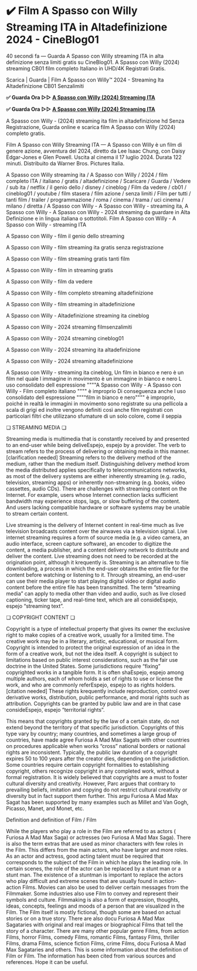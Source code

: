 # ✔️ Film A Spasso con Willy Streaming ITA in Altadefinizione 2024 - CineBlog01

40 secondi fa — Guarda A Spasso con Willy streaming ITA in alta definizione senza limiti gratis su CineBlog01. A Spasso con Willy (2024) streaming CB01 film completo Italiano in UHD/4K Registrati Gratis.

Scarica | Guarda | Film A Spasso con Willy™ 2024 - Streaming Ita Altadefinizione CB01 Senzalimiti

**✅ Guarda Ora ▷▷ [A Spasso con Willy (2024) Streaming ITA](https://is.gd/syaR4O)** 

**✅ Guarda Ora ▷▷ [A Spasso con Willy (2024) Streaming ITA](https://is.gd/syaR4O)** 

A Spasso con Willy - (2024) streaming ita film in altadefinizione hd Senza Registrazione, Guarda online e scarica film A Spasso con Willy (2024) completo gratis.

Film A Spasso con Willy Streaming ITA — A Spasso con Willy è un film di genere azione, avventura del 2024, diretto da Lee Isaac Chung, con Daisy Edgar-Jones e Glen Powell. Uscita al cinema il 17 luglio 2024. Durata 122 minuti. Distribuito da Warner Bros. Pictures Italia.

A Spasso con Willy streaming ita / A Spasso con Willy / 2024 / film completo ITA / italiano / gratis / altadefinizione / Scaricare / Guarda / Vedere / sub ita / netflix / il genio dello / disney / cineblog / Film da vedere / cb01 / cineblog01 / youtube / film stasera / film azione / senza limiti / Film per tutti / tanti film / trailer / programmazione / roma / cinema / trama / uci cinema / milano / diretta / A Spasso con Willy - A Spasso con Willy - streaming ita, A Spasso con Willy - A Spasso con Willy - 2024 streaming da guardare in Alta Definizione e in lingua italiana o sottotitoli. Film A Spasso con Willy - A Spasso con Willy - streaming ITA

A Spasso con Willy - film il genio dello streaming

A Spasso con Willy - film streaming ita gratis senza registrazione

A Spasso con Willy - film streaming gratis tanti film

A Spasso con Willy - film in streaming gratis

A Spasso con Willy - film da vedere

A Spasso con Willy - film completo streaming altadefinizione

A Spasso con Willy - film streaming in altadefinizione

A Spasso con Willy - Altadefinizione streaming ita cineblog

A Spasso con Willy - 2024 streaming filmsenzalimiti

A Spasso con Willy - 2024 streaming cineblog01

A Spasso con Willy - 2024 streaming ita altadefinizione

A Spasso con Willy - 2024 streaming altadefinizione

A Spasso con Willy - streaming ita cineblog, Un film in bianco e nero è un film nel quale l immagine in movimento è un immagine in bianco e nero L uso consolidato dell espressione """"A Spasso con Willy - A Spasso con Willy - Film completo italiano """" è improprio Di conseguenza anche l uso consolidato dell espressione """"film in bianco e nero"""" è improprio, poiché in realtà le immagini in movimento sono registrate su una pellicola a scala di grigi ed inoltre vengono definiti così anche film registrati con particolari filtri che utilizzano sfumature di un solo colore, come il seppia

❏ STREAMING MEDIA ❏

Streaming media is multimedia that is constantly received by and presented to an end-user while being deliveEspejo, espejo by a provider. The verb to stream refers to the process of delivering or obtaining media in this manner.[clarification needed] Streaming refers to the delivery method of the medium, rather than the medium itself. Distinguishing delivery method krom the media distributed applies specifically to telecommunications networks, as most of the delivery systems are either inherently streaming (e.g. radio, television, streaming apps) or inherently non-streaming (e.g. books, video cassettes, audio CDs). There are challenges with streaming content on the Internet. For example, users whose Internet connection lacks sufficient bandwidth may experience stops, lags, or slow buffering of the content. And users lacking compatible hardware or software systems may be unable to stream certain content.

Live streaming is the delivery of Internet content in real-time much as live television broadcasts content over the airwaves via a television signal. Live internet streaming requires a form of source media (e.g. a video camera, an audio interface, screen capture software), an encoder to digitize the content, a media publisher, and a content delivery network to distribute and deliver the content. Live streaming does not need to be recorded at the origination point, although it krequently is. Streaming is an alternative to file downloading, a process in which the end-user obtains the entire file for the content before watching or listening to it. Through streaming, an end-user can use their media player to start playing digital video or digital audio content before the entire file has been transmitted. The term “streaming media” can apply to media other than video and audio, such as live closed captioning, ticker tape, and real-time text, which are all consideEspejo, espejo “streaming text”.

❏ COPYRIGHT CONTENT ❏

Copyright is a type of intellectual property that gives its owner the exclusive right to make copies of a creative work, usually for a limited time. The creative work may be in a literary, artistic, educational, or musical form. Copyright is intended to protect the original expression of an idea in the form of a creative work, but not the idea itself. A copyright is subject to limitations based on public interest considerations, such as the fair use doctrine in the United States. Some jurisdictions require “fixing” copyrighted works in a tangible form. It is often shaEspejo, espejo among multiple authors, each of whom holds a set of rights to use or license the work, and who are commonly referEspejo, espejo to as rights holders.[citation needed] These rights krequently include reproduction, control over derivative works, distribution, public performance, and moral rights such as attribution. Copyrights can be granted by public law and are in that case consideEspejo, espejo “territorial rights”.

This means that copyrights granted by the law of a certain state, do not extend beyond the territory of that specific jurisdiction. Copyrights of this type vary by country; many countries, and sometimes a large group of countries, have made agree Furiosa A Mad Max Sagats with other countries on procedures applicable when works “cross” national borders or national rights are inconsistent. Typically, the public law duration of a copyright expires 50 to 100 years after the creator dies, depending on the jurisdiction. Some countries require certain copyright formalities to establishing copyright, others recognize copyright in any completed work, without a formal registration. It is widely believed that copyrights are a must to foster cultural diversity and creativity. However, Parc argues that contrary to prevailing beliefs, imitation and copying do not restrict cultural creativity or diversity but in fact support them further. This argu Furiosa A Mad Max Sagat has been supported by many examples such as Millet and Van Gogh, Picasso, Manet, and Monet, etc.

Definition and definition of Film / Film

While the players who play a role in the Film are referred to as actors ( Furiosa A Mad Max Saga) or actresses (wo Furiosa A Mad Max Saga). There is also the term extras that are used as minor characters with few roles in the Film. This differs from the main actors, who have larger and more roles. As an actor and actress, good acting talent must be required that corresponds to the subject of the Film in which he plays the leading role. In certain scenes, the role of the actor can be replaced by a stunt man or a stunt man. The existence of a stuntman is important to replace the actors who play difficult and extreme scenes that are usually found in action-action Films. Movies can also be used to deliver certain messages from the Filmmaker. Some industries also use Film to convey and represent their symbols and culture. Filmmaking is also a form of expression, thoughts, ideas, concepts, feelings and moods of a person that are visualized in the Film. The Film itself is mostly fictional, though some are based on actual stories or on a true story. There are also docu Furiosa A Mad Max Sagataries with original and real images or biographical Films that tell the story of a character. There are many other popular genre Films, from action Films, horror Films, comedy Films, romantic Films, fantasy Films, thriller Films, drama Films, science fiction Films, crime Films, docu Furiosa A Mad Max Sagataries and others. This is some information about the definition of Film or Film. The information has been cited from various sources and references. Hope it can be useful.
